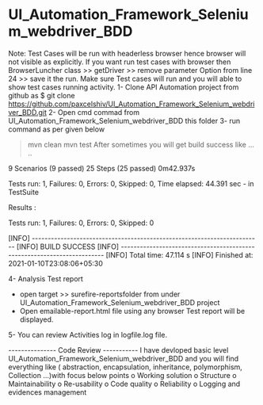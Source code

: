 # UI_Automation_Framework_Selenium_webdriver_BDD
Note: Test Cases will be run with headerless browser hence browser will not visible as explicitly.
If you want run test cases with browser then BrowserLuncher class >> getDriver >> remove parameter Option from line 24 >> save it the run.
Make sure Test cases will run and you will able to show test cases running activity. 
1- Clone API Automation project from github
as $ git clone https://github.com/paxcelshiv/UI_Automation_Framework_Selenium_webdriver_BDD.git
2- Open cmd commad from UI_Automation_Framework_Selenium_webdriver_BDD this folder
3- run command as per given below
>mvn clean
> mvn test
After sometimes you will get build success like 
...
..

9 Scenarios (9 passed)
25 Steps (25 passed)
0m42.937s

Tests run: 1, Failures: 0, Errors: 0, Skipped: 0, Time elapsed: 44.391 sec - in TestSuite

Results :

Tests run: 1, Failures: 0, Errors: 0, Skipped: 0

[INFO] ------------------------------------------------------------------------
[INFO] BUILD SUCCESS
[INFO] ------------------------------------------------------------------------
[INFO] Total time:  47.114 s
[INFO] Finished at: 2021-01-10T23:08:06+05:30

4- Analysis Test report 
 * open target >> surefire-reportsfolder from under UI_Automation_Framework_Selenium_webdriver_BDD project
 * Open emailable-report.html file using any browser 
 Test report will be displayed.
 
 5- You can review Activities log in logfile.log file.
 
 --------------- Code Review -----------
I have devloped basic level UI_Automation_Framework_Selenium_webdriver_BDD and you will find everything like ( abstraction, encapsulation, inheritance, polymorphism, Collection ...)with focus below points
o Working solution
o Structure
o Maintainability
o Re-usability
o Code quality
o Reliability
o Logging and evidences management
